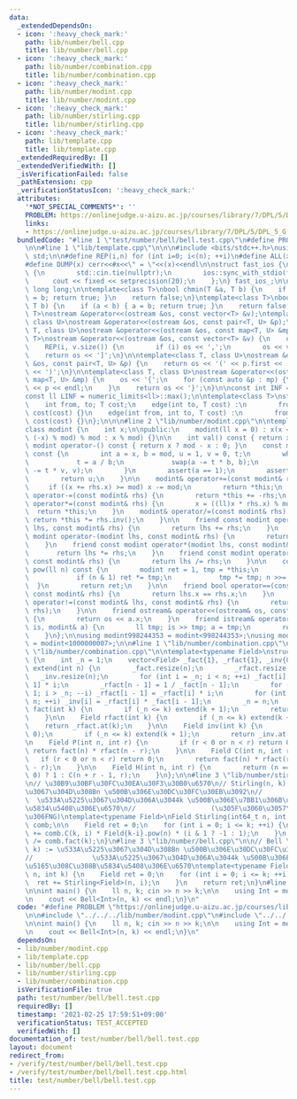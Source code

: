 ```yaml
---
data:
  _extendedDependsOn:
  - icon: ':heavy_check_mark:'
    path: lib/number/bell.cpp
    title: lib/number/bell.cpp
  - icon: ':heavy_check_mark:'
    path: lib/number/combination.cpp
    title: lib/number/combination.cpp
  - icon: ':heavy_check_mark:'
    path: lib/number/modint.cpp
    title: lib/number/modint.cpp
  - icon: ':heavy_check_mark:'
    path: lib/number/stirling.cpp
    title: lib/number/stirling.cpp
  - icon: ':heavy_check_mark:'
    path: lib/template.cpp
    title: lib/template.cpp
  _extendedRequiredBy: []
  _extendedVerifiedWith: []
  _isVerificationFailed: false
  _pathExtension: cpp
  _verificationStatusIcon: ':heavy_check_mark:'
  attributes:
    '*NOT_SPECIAL_COMMENTS*': ''
    PROBLEM: https://onlinejudge.u-aizu.ac.jp/courses/library/7/DPL/5/DPL_5_G
    links:
    - https://onlinejudge.u-aizu.ac.jp/courses/library/7/DPL/5/DPL_5_G
  bundledCode: "#line 1 \"test/number/bell/bell.test.cpp\"\n#define PROBLEM \"https://onlinejudge.u-aizu.ac.jp/courses/library/7/DPL/5/DPL_5_G\"\
    \n\n#line 1 \"lib/template.cpp\"\n\n\n#include <bits/stdc++.h>\nusing namespace\
    \ std;\n\n#define REP(i,n) for (int i=0; i<(n); ++i)\n#define ALL(x) begin(x),end(x)\n\
    #define DUMP(x) cerr<<#x<<\" = \"<<(x)<<endl\n\nstruct fast_ios {\n    fast_ios()\
    \ {\n        std::cin.tie(nullptr);\n        ios::sync_with_stdio(false);\n  \
    \      cout << fixed << setprecision(20);\n    };\n} fast_ios_;\n\nusing ll =\
    \ long long;\n\ntemplate<class T>\nbool chmin(T &a, T b) {\n    if (a > b) { a\
    \ = b; return true; }\n    return false;\n}\ntemplate<class T>\nbool chmax(T &a,\
    \ T b) {\n    if (a < b) { a = b; return true; }\n    return false;\n}\n\ntemplate<class\
    \ T>\nostream &operator<<(ostream &os, const vector<T> &v);\ntemplate<class T,\
    \ class U>\nostream &operator<<(ostream &os, const pair<T, U> &p);\ntemplate<class\
    \ T, class U>\nostream &operator<<(ostream &os, const map<T, U> &mp);\n\ntemplate<class\
    \ T>\nostream &operator<<(ostream &os, const vector<T> &v) {\n    os << '[';\n\
    \    REP(i, v.size()) {\n        if (i) os << ',';\n        os << v[i];\n    }\n\
    \    return os << ']';\n}\n\ntemplate<class T, class U>\nostream &operator<<(ostream\
    \ &os, const pair<T, U> &p) {\n    return os << '(' << p.first << ' ' << p.second\
    \ << ')';\n}\n\ntemplate<class T, class U>\nostream &operator<<(ostream &os, const\
    \ map<T, U> &mp) {\n    os << '{';\n    for (const auto &p : mp) {\n        os\
    \ << p << endl;\n    }\n    return os << '}';\n}\n\nconst int INF = numeric_limits<int>::max();\n\
    const ll LINF = numeric_limits<ll>::max();\n\ntemplate<class T>\nstruct edge {\n\
    \    int from, to; T cost;\n    edge(int to, T cost) :\n        from(-1), to(to),\
    \ cost(cost) {}\n    edge(int from, int to, T cost) :\n        from(from), to(to),\
    \ cost(cost) {}\n};\n\n\n#line 2 \"lib/number/modint.cpp\"\n\ntemplate<int mod>\n\
    class modint {\n    int x;\n\npublic:\n    modint(ll x = 0) : x(x < 0 ? (mod -\
    \ (-x) % mod) % mod : x % mod) {}\n\n    int val() const { return x; }\n    const\
    \ modint operator-() const { return x ? mod - x : 0; }\n    const modint inv()\
    \ const {\n        int a = x, b = mod, u = 1, v = 0, t;\n        while (b) {\n\
    \            t = a / b;\n            swap(a -= t * b, b);\n            swap(u\
    \ -= t * v, v);\n        }\n        assert(a == 1);\n        assert(b == 0);\n\
    \        return u;\n    }\n\n    modint& operator+=(const modint& rhs) {\n   \
    \     if ((x += rhs.x) >= mod) x -= mod;\n        return *this;\n    }\n    modint&\
    \ operator-=(const modint& rhs) {\n        return *this += -rhs;\n    }\n    modint&\
    \ operator*=(const modint& rhs) {\n        x = ((ll)x * rhs.x) % mod;\n      \
    \  return *this;\n    }\n    modint& operator/=(const modint& rhs) {\n       \
    \ return *this *= rhs.inv();\n    }\n\n    friend const modint operator+(modint\
    \ lhs, const modint& rhs) {\n        return lhs += rhs;\n    }\n    friend const\
    \ modint operator-(modint lhs, const modint& rhs) {\n        return lhs -= rhs;\n\
    \    }\n    friend const modint operator*(modint lhs, const modint& rhs) {\n \
    \       return lhs *= rhs;\n    }\n    friend const modint operator/(modint lhs,\
    \ const modint& rhs) {\n        return lhs /= rhs;\n    }\n\n    const modint\
    \ pow(ll n) const {\n        modint ret = 1, tmp = *this;\n        while (n) {\n\
    \            if (n & 1) ret *= tmp;\n            tmp *= tmp; n >>= 1;\n      \
    \  }\n        return ret;\n    }\n\n    friend bool operator==(const modint& lhs,\
    \ const modint& rhs) {\n        return lhs.x == rhs.x;\n    }\n    friend bool\
    \ operator!=(const modint& lhs, const modint& rhs) {\n        return !(lhs ==\
    \ rhs);\n    }\n\n    friend ostream& operator<<(ostream& os, const modint& a)\
    \ {\n        return os << a.x;\n    }\n    friend istream& operator>>(istream&\
    \ is, modint& a) {\n        ll tmp; is >> tmp; a = tmp;\n        return is;\n\
    \    }\n};\n\nusing modint998244353 = modint<998244353>;\nusing modint1000000007\
    \ = modint<1000000007>;\n\n#line 1 \"lib/number/combination.cpp\"\n\n\n#line 4\
    \ \"lib/number/combination.cpp\"\n\ntemplate<typename Field>\nstruct Combination\
    \ {\n    int _n = 1;\n    vector<Field> _fact{1}, _rfact{1}, _inv{0};\n\n    void\
    \ extend(int n) {\n        _fact.resize(n);\n        _rfact.resize(n);\n     \
    \   _inv.resize(n);\n        for (int i = _n; i < n; ++i) _fact[i] = _fact[i -\
    \ 1] * i;\n        _rfact[n - 1] = 1 / _fact[n - 1];\n        for (int i = n -\
    \ 1; i > _n; --i) _rfact[i - 1] = _rfact[i] * i;\n        for (int i = _n; i <\
    \ n; ++i) _inv[i] = _rfact[i] * _fact[i - 1];\n        _n = n;\n    }\n\n    Field\
    \ fact(int k) {\n        if (_n <= k) extend(k + 1);\n        return _fact.at(k);\n\
    \    }\n\n    Field rfact(int k) {\n        if (_n <= k) extend(k + 1);\n    \
    \    return _rfact.at(k);\n    }\n\n    Field inv(int k) {\n        assert(k !=\
    \ 0);\n        if (_n <= k) extend(k + 1);\n        return _inv.at(k);\n    }\n\
    \n    Field P(int n, int r) {\n        if (r < 0 or n < r) return 0;\n       \
    \ return fact(n) * rfact(n - r);\n    }\n\n    Field C(int n, int r) {\n     \
    \   if (r < 0 or n < r) return 0;\n        return fact(n) * rfact(r) * rfact(n\
    \ - r);\n    }\n\n    Field H(int n, int r) {\n        return (n == 0 and r ==\
    \ 0) ? 1 : C(n + r - 1, r);\n    }\n};\n\n#line 3 \"lib/number/stirling.cpp\"\n\
    \n// \u30B9\u30BF\u30FC\u30EA\u30F3\u30B0\u6570\n// Stirling(n, k) := \u533A\u5225\
    \u3067\u304D\u308Bn \u500B\u306E\u30DC\u30FC\u30EB\u3092\n//                 \
    \  \u533A\u5225\u3067\u304D\u306A\u3044k \u500B\u306E\u7BB1\u306B\u5165\u308C\u308B\
    \u5834\u5408\u306E\u6570\n//                   (\u305F\u3060\u3057\u7A7A\u7BB1\
    \u306FNG)\ntemplate<typename Field>\nField Stirling(int64_t n, int k) {\n    Combination<Field>\
    \ comb;\n\n    Field ret = 0;\n    for (int i = 0; i <= k; ++i) {\n        ret\
    \ += comb.C(k, i) * Field{k-i}.pow(n) * (i & 1 ? -1 : 1);\n    }\n    return ret\
    \ /= comb.fact(k);\n}\n#line 3 \"lib/number/bell.cpp\"\n\n// Bell \u6570\n// Bell(n,\
    \ k) := \u533A\u5225\u3067\u304D\u308Bn \u500B\u306E\u30DC\u30FC\u30EB\u3092,\n\
    //               \u533A\u5225\u3067\u304D\u306A\u3044k \u500B\u306E\u7BB1\u306B\
    \u5165\u308C\u308B\u5834\u5408\u306E\u6570\ntemplate<typename Field>\nField Bell(ll\
    \ n, int k) {\n    Field ret = 0;\n    for (int i = 0; i <= k; ++i) {\n      \
    \  ret += Stirling<Field>(n, i);\n    }\n    return ret;\n}\n#line 5 \"test/number/bell/bell.test.cpp\"\
    \n\nint main() {\n    ll n, k; cin >> n >> k;\n\n    using Int = modint1000000007;\n\
    \n    cout << Bell<Int>(n, k) << endl;\n}\n"
  code: "#define PROBLEM \"https://onlinejudge.u-aizu.ac.jp/courses/library/7/DPL/5/DPL_5_G\"\
    \n\n#include \"../../../lib/number/modint.cpp\"\n#include \"../../../lib/number/bell.cpp\"\
    \n\nint main() {\n    ll n, k; cin >> n >> k;\n\n    using Int = modint1000000007;\n\
    \n    cout << Bell<Int>(n, k) << endl;\n}\n"
  dependsOn:
  - lib/number/modint.cpp
  - lib/template.cpp
  - lib/number/bell.cpp
  - lib/number/stirling.cpp
  - lib/number/combination.cpp
  isVerificationFile: true
  path: test/number/bell/bell.test.cpp
  requiredBy: []
  timestamp: '2021-02-25 17:59:51+09:00'
  verificationStatus: TEST_ACCEPTED
  verifiedWith: []
documentation_of: test/number/bell/bell.test.cpp
layout: document
redirect_from:
- /verify/test/number/bell/bell.test.cpp
- /verify/test/number/bell/bell.test.cpp.html
title: test/number/bell/bell.test.cpp
---
```

